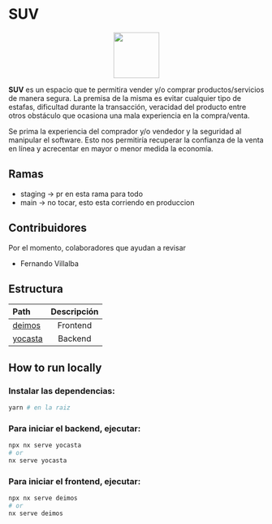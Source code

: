 # SUV

<p align="center">
<img src="https://github.com/fervillalbag/suv/blob/main/logo-suv.png?raw=true" height="90" />
</p>

**SUV** es un espacio que te permitira vender y/o comprar productos/servicios de manera segura. La premisa de la misma es evitar cualquier tipo de estafas, dificultad durante la transacción, veracidad del producto entre otros obstáculo que ocasiona una mala experiencia en la compra/venta.

Se prima la experiencia del comprador y/o vendedor y la seguridad al manipular el software. Esto nos permitiría recuperar la confianza de la venta en línea y acrecentar en mayor o menor medida la economía.

## Ramas

- staging -> pr en esta rama para todo
- main -> no tocar, esto esta corriendo en produccion

## Contribuidores

Por el momento, colaboradores que ayudan a revisar

- Fernando Villalba

## Estructura

| Path                     | Descripción |
| :----------------------- | :---------: |
| [deimos](apps/deimos/)   |  Frontend   |
| [yocasta](apps/yocasta/) |   Backend   |

## How to run locally

### Instalar las dependencias:

```bash
yarn # en la raiz
```

### Para iniciar el backend, ejecutar:

```bash
npx nx serve yocasta
# or
nx serve yocasta
```

### Para iniciar el frontend, ejecutar:

```bash
npx nx serve deimos
# or
nx serve deimos
```
